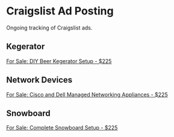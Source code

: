 # Craigslist Ad Posting

Ongoing tracking of Craigslist ads.

## Kegerator

[For Sale: DIY Beer Kegerator Setup - $225][kegerator-url]

## Network Devices

[For Sale: Cisco and Dell Managed Networking Appliances - $225][networkappliances-url]

## Snowboard

[For Sale: Complete Snowboard Setup - $225][snowboard-url]

[kegerator-url]: https://nh.craigslist.org/for/d/exeter-for-sale-diy-beer-kegerator-setup/7754762002.html
[networkappliances-url]: https://nh.craigslist.org/ele/d/exeter-for-sale-cisco-and-dell-managed/7754798949.html
[snowboard-url]: https://nh.craigslist.org/spo/d/exeter-for-sale-complete-snowboard-setup/7754703968.html